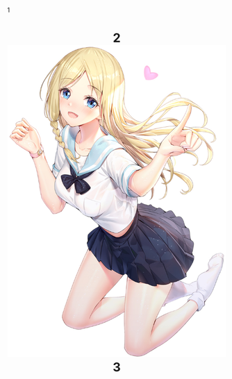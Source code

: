 1
<h1 align="center">
2
  <img src="https://github.com/paradiseduo/ImageHub/blob/master/IMG40.jpeg?raw=true">
3
</h1>

